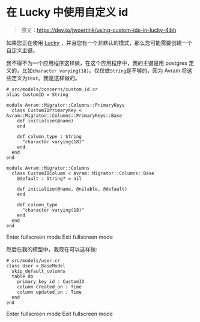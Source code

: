 # 在 Lucky 中使用自定义 id

> 原文：<https://dev.to/jwoertink/using-custom-ids-in-lucky-4ibh>

如果您正在使用 [Lucky](https://www.luckyframework.org/) ，并且您有一个非默认的模式，那么您可能需要创建一个自定义主键。

我不得不为一个应用程序这样做，在这个应用程序中，我的主键是用 postgres 定义的，比如`character varying(18)`。仅仅做`String`是不够的，因为 Avram 将这些定义为`text`。我是这样做的。

```
# src/models/concerns/custom_id.cr
alias CustomID = String

module Avram::Migrator::Columns::PrimaryKeys
  class CustomIDPrimaryKey < Avram::Migrator::Columns::PrimaryKeys::Base
    def initialize(@name)
    end

    def column_type : String
      "character varying(18)"
    end
  end
end

module Avram::Migrator::Columns
  class CustomIDColumn < Avram::Migrator::Columns::Base
    @default : String? = nil

    def initialize(@name, @nilable, @default)
    end

    def column_type
      "character varying(18)"
    end
  end
end 
```

Enter fullscreen mode Exit fullscreen mode

然后在我的模型中，我现在可以这样做:

```
# src/models/user.cr
class User < BaseModel
  skip_default_columns
  table do
    primary_key id : CustomID
    column created_on : Time
    column updated_on : Time
  end
end 
```

Enter fullscreen mode Exit fullscreen mode